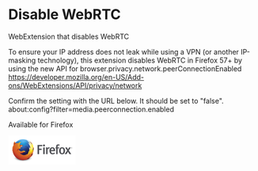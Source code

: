 # Disable WebRTC
WebExtension that disables WebRTC  
  
To ensure your IP address does not leak while using a VPN (or another IP-masking technology), this extension disables WebRTC in Firefox 57+ by using the new API for browser.privacy.network.peerConnectionEnabled  
https://developer.mozilla.org/en-US/Add-ons/WebExtensions/API/privacy/network  
  
Confirm the setting with the URL below. It should be set to "false".  
about:config?filter=media.peerconnection.enabled  
  
Available for Firefox

[![Mozilla Add-Ons](https://raw.githubusercontent.com/loganmarchione/disable-webrtc/master/icon_firefox_amo.png)](https://addons.mozilla.org/en-US/firefox/addon/disable-webrtc/)
